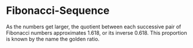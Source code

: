 # Fibonacci-Sequence
As the numbers get larger, the quotient between each successive pair of Fibonacci numbers approximates 1.618, or its inverse 0.618. This proportion is known by the name the golden ratio.
